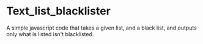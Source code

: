 # Text_list_blacklister
A simple javascript code that takes a given list, and a black list, and outputs only what is listed isn't blacklisted.
